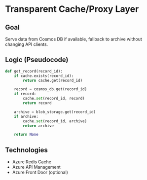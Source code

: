 # Transparent Cache/Proxy Layer

## Goal
Serve data from Cosmos DB if available, fallback to archive without changing API clients.

## Logic (Pseudocode)
```python
def get_record(record_id):
    if cache.exists(record_id):
        return cache.get(record_id)

    record = cosmos_db.get(record_id)
    if record:
        cache.set(record_id, record)
        return record

    archive = blob_storage.get(record_id)
    if archive:
        cache.set(record_id, archive)
        return archive

    return None
```

## Technologies
- Azure Redis Cache
- Azure API Management
- Azure Front Door (optional)
